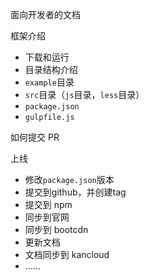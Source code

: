面向开发者的文档


框架介绍

- 下载和运行
- 目录结构介绍
- `example`目录
- `src`目录（`js`目录，`less`目录）
- `package.json`
- `gulpfile.js`

如何提交 PR



上线

- 修改`package.json`版本
- 提交到github，并创建tag
- 提交到 npm
- 同步到官网
- 同步到 bootcdn
- 更新文档
- 文档同步到 kancloud
- ……

